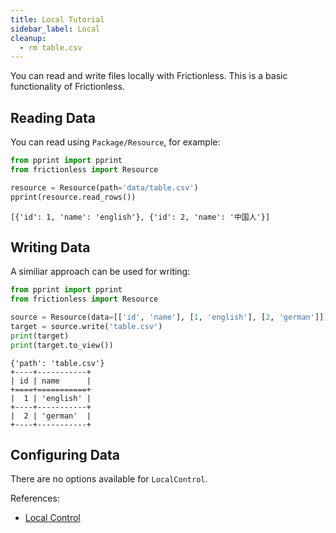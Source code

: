 ```yaml
---
title: Local Tutorial
sidebar_label: Local
cleanup:
  - rm table.csv
---
```


You can read and write files locally with Frictionless. This is a basic functionality of Frictionless.

## Reading Data

You can read using `Package/Resource`, for example:

```python script title="Python"
from pprint import pprint
from frictionless import Resource

resource = Resource(path='data/table.csv')
pprint(resource.read_rows())
```
```
[{'id': 1, 'name': 'english'}, {'id': 2, 'name': '中国人'}]
```

## Writing Data

A similiar approach can be used for writing:

```python script title="Python"
from pprint import pprint
from frictionless import Resource

source = Resource(data=[['id', 'name'], [1, 'english'], [2, 'german']])
target = source.write('table.csv')
print(target)
print(target.to_view())
```
```
{'path': 'table.csv'}
+----+-----------+
| id | name      |
+====+===========+
|  1 | 'english' |
+----+-----------+
|  2 | 'german'  |
+----+-----------+
```

## Configuring Data

There are no options available for `LocalControl`.

References:
- [Local Control](../../references/schemes-reference.md#local)
